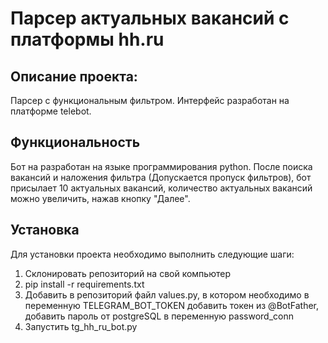 # Парсер актуальных вакансий с платформы hh.ru

## Описание проекта:
Парсер с функциональным фильтром. Интерфейс разработан на платформе telebot.

## Функциональность
Бот на разработан на языке программирования python. После поиска вакансий и наложения фильтра (Допускается пропуск фильтров), бот присылает 10 актуальных вакансий, количество актуальных вакансий можно увеличить, нажав кнопку "Далее".

## Установка
Для установки проекта необходимо выполнить следующие шаги:
1. Склонировать репозиторий на свой компьютер
2. pip install -r requirements.txt
3. Добавить в репозиторий файл values.py, в котором необходимо в переменную TELEGRAM_BOT_TOKEN добавить токен из @BotFather, добавить пароль от postgreSQL в переменную password_conn
4. Запустить tg_hh_ru_bot.py